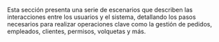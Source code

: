 Esta sección presenta una serie de escenarios que describen las interacciones entre los usuarios y el sistema, detallando los pasos necesarios para realizar operaciones clave como la gestión de pedidos, empleados, clientes, permisos, volquetas y más.
